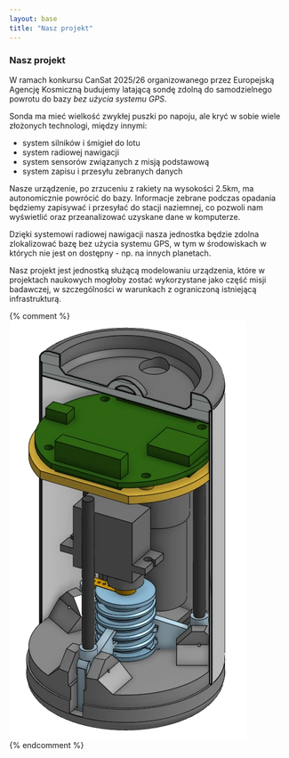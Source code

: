 ```yaml
---
layout: base
title: "Nasz projekt"
---
```


<article>
    <section>
        <h1>Nasz projekt</h1>
        <p>
W ramach konkursu CanSat 2025/26 organizowanego przez Europejską Agencję Kosmiczną budujemy latającą sondę zdolną do samodzielnego powrotu do bazy <em>bez użycia systemu GPS</em>.
        </p>
        <p>
Sonda ma mieć wielkość zwykłej puszki po napoju, ale kryć w sobie wiele złożonych technologi, między innymi:
<ul>
  <li>system silników i śmigieł do lotu</li>
  <li>system radiowej nawigacji</li>
  <li>system sensorów związanych z misją podstawową</li>
  <li>system zapisu i przesyłu zebranych danych</li>
</ul>
        </p>
        <p>
Nasze urządzenie, po zrzuceniu z rakiety na wysokości 2.5km, ma autonomicznie powrócić do bazy. Informacje zebrane podczas opadania będziemy zapisywać i przesyłać do stacji naziemnej, co pozwoli nam wyświetlić oraz przeanalizować uzyskane dane w komputerze.
        </p>
        <p>
Dzięki systemowi radiowej nawigacji nasza jednostka będzie zdolna zlokalizować bazę bez użycia systemu GPS, w tym w środowiskach w których nie jest on dostępny - np. na innych planetach.
        </p>
        <p>
Nasz projekt jest jednostką służącą modelowaniu urządzenia, które w projektach naukowych mogłoby zostać wykorzystane jako część misji badawczej, w szczególności w warunkach z ograniczoną istniejącą infrastrukturą.
        </p>
    </section>
</article>
{% comment %}
<aside>
    <section class="image-container">
        <a href="/assets/media/projekt-render-1.webp"><img src="/assets/media/projekt-render-1.webp" alt="Render komputerowy wstępnego projektu sondy."></a>
    </section>
</aside>
{% endcomment %}

